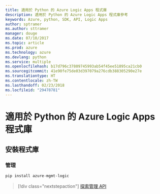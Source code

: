 ```yaml
---
title: 適用於 Python 的 Azure Logic Apps 程式庫
description: 適用於 Python 的 Azure Logic Apps 程式庫參考
keywords: Azure, python, SDK, API, Logic Apps
author: sptramer
ms.author: sttramer
manager: douge
ms.date: 07/10/2017
ms.topic: article
ms.prod: azure
ms.technology: azure
ms.devlang: python
ms.service: multiple
ms.openlocfilehash: b17d796c37809745993ab54f45ee51895ca21cb0
ms.sourcegitcommit: 41e90fe75de03d397079a276cdb388305290e27e
ms.translationtype: HT
ms.contentlocale: zh-TW
ms.lasthandoff: 02/23/2018
ms.locfileid: "29478781"
---
```

# <a name="azure-logic-apps-libraries-for-python"></a>適用於 Python 的 Azure Logic Apps 程式庫

## <a name="install-the-libraries"></a>安裝程式庫


### <a name="management"></a>管理

```bash
pip install azure-mgmt-logic
```
> [!div class="nextstepaction"]
> [探索管理 API](/python/api/overview/azure/logicapps/management)